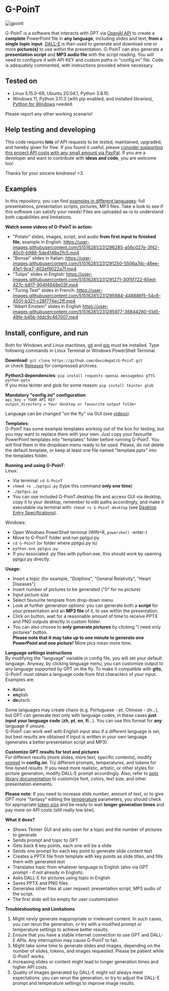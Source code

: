 # G-PoinT

![gpoint](https://user-images.githubusercontent.com/51516281/231254043-a65b5bee-75b5-4391-bb08-472becbda7f6.png)

G-PoinT is a software that interacts with GPT via [OpenAI API](https://platform.openai.com/docs/api-reference/introduction) to create a **complete** PowerPoint file in **any language**, including slides and text, **from a single topic input**. [DALL-E](https://platform.openai.com/docs/api-reference/images) is then used to generate and download one or more **picture(s)** to use within the presentation. G-PoinT can also generate a **presentation script** and **MP3 audio file** with the script reading. You will need to configure it with API KEY and custom paths in "config.ini" file. Code is adequately commented, with instructions provided where necessary.

## Tested on

- Linux 5.15.0-69, Ubuntu 20.04.1, Python 3.8.10.
- Windows 11, Python 3.11.3 (with pip enabled, and installed libraries), [Python for Windows](https://www.python.org/downloads/windows/) needed.

Please report any other working scenario!

## Help testing and developing

This code requires **lots** of API requests to be tested, maintained, upgraded, and hereby given for free. If you found it useful, please [consider supporting this project API costs with any small amount via PayPal](https://www.paypal.com/donate/?hosted_button_id=2EGA7T2LTD3AU). If you are a developer and want to contribute with **ideas and code**, you are welcome too!

Thanks for your sincere kindness! <3

## Examples

In this repository, you can find [examples in different languages](https://github.com/davidegat/G-PoinT/tree/main/examples): full presentations, presentation scripts, pictures, MP3 files. Take a look to see if this software can satisfy your needs! Files are uploaded as-is to understand both capabilities and limitations.

**Watch some videos of G-PoinT in action:**

- "Potato" slides, images, script, and audio **from first input to finished file**, example in English.
  https://user-images.githubusercontent.com/51516281/231296285-a56c027e-3f42-40c0-b988-5de4146e2fc5.mp4
- "Bonsai" slides in Italian:
  https://user-images.githubusercontent.com/51516281/231291250-5506a7dc-46ee-41e1-9ce7-402ef9022a7f.mp4
- "Tulips" slides in English:
  https://user-images.githubusercontent.com/51516281/231291271-30f5f722-65ed-427c-b817-904f4948e03f.mp4
- "Turing Test" slides in French:
  https://user-images.githubusercontent.com/51516281/231295684-448886f5-54c6-4501-b321-c28f774ec2ff.mp4
- "Albert Einstein" slides in English
  https://user-images.githubusercontent.com/51516281/231295977-36844280-51d5-49fe-b45b-fddc9c467007.mp4

## Install, configure, and run

Both for Windows and Linux machines, [git](https://git-scm.com/downloads) and [pip](https://pip.pypa.io/en/stable/installation/) must be installed. Type following commands in Linux Terminal or Windows PowerShell Terminal.

**Download:** `git clone https://github.com/davidegat/G-PoinT.git`\
or check [Releases](https://github.com/davidegat/G-PoinT/releases) for compressed archives.

**Python3 dependencies**: `pip install requests openai messagebox gTTS python-pptx`\
If you miss tkinter and glob for some reason: `pip install tkinter glob`

**Mandatory "config.ini" configuration**:\
`api_key = YOUR API KEY`\
`output_directory = Your desktop or favourite output folder`

Language can be changed "on the fly" via GUI (see [videos](https://github.com/davidegat/G-PoinT#examples)).

**Templates**:\
G-PoinT has some example templates working out of the box for testing, but you may want to replace them with your own. Just copy your favourite PowerPoint templates into "templates" folder before running G-PoinT. You will find them in the dropdown menu ready to be used. Please, do not delete the default template, or keep at least one file named "template.pptx" into the templates folder.

**Running and using G-PoinT**:\
Linux:
- Via terminal: `cd G-PoinT`
- `chmod +x ./pptgui.py` (type this command **only one time**)
- `./pptgui.py`
- You can use included G-PoinT.desktop file and access GUI via desktop, copy it to your desktop, remember to edit paths accordingly, and make it executable via terminal with: `chmod +x G-PoinT.desktop` (see [Desktop Entry Specifications](https://developer-old.gnome.org/desktop-entry-spec/)).

Windows:
- Open Windows PowerShell terminal (WIN+R, `powershell` -enter-)
- Move to G-PoinT folder and run pptgui.py
- `cd G-PoinT` (or folder where pptgui.py is)
- `python.exe pptgui.py`
- If you associated .py files with python.exe, this should work by opening pptgui.py directly.

**Usage:**
- Insert a topic (for example, "Dolphins", "General Relativity", "Heart Diseases")
- Insert number of pictures to be generated ("0" for no picture)
- Input picture size
- Select favourite template from drop-down menu
- Look at further generation options: you can generate both a **script** for your presentation and an **MP3 file** of it, to use within the presentation.
- Click on button, wait for a reasonable amount of time to receive PPTX and PNG outputs directly in custom folder.
- You can also choose to **only generate pictures** by clicking "I need only pictures" button.\
  **Please note that it may take up to one minute to generate one PowerPoint and one picture!** More pics mean more time.

**Language settings instructions**\
By modifying the "language" variable in config file, you will set your default language. Anyway, by clicking language menu, you can customize output to any language supported by GPT on the fly. To make it compatible with **gtts**, G-PoinT must obtain a language code from first characters of your input. Examples are:
- **it**alian
- **en**glish
- **de**utsch

Some languages may create chaos (e.g. Portuguese - pt, Chinese - zh...), but GPT can generate text only with language codes, in these cases **just input your language code** (**zh**, **pt**, **en**, **fi**...). You can use this format for **any** language if unsure.\
G-PoinT can work well with English input also if a different language is set, but best results are obtained if input is written in your own language (generates a better presentation script and MP3).

**Customize GPT results for text and pictures**\
For different results (more slides, more text, specific contexts), modify [prompt](https://help.openai.com/en/articles/6654000-best-practices-for-prompt-engineering-with-openai-api) in **config.ini**. Try different prompts, temperatures, and tokens for fine-tuned results. If you need more realistic, artistic, or other styles for picture generation, modify DALL-E prompt accordingly. Also, refer to [pptx library documentation](https://python-pptx.readthedocs.io/en/latest/) to customize font, colors, text size, and other presentation elements.

**Please note**: If you need to increase slide number, amount of text, or to give GPT more "fantasy" editing the [temperature](https://platform.openai.com/docs/api-reference/completions/create#completions/create-temperature) parameters, you should check for appropriate [token size](https://help.openai.com/en/articles/4936856-what-are-tokens-and-how-to-count-them) and be ready to wait **longer generation times** and pay more on API costs (still really low btw).

**What it does?**
- Shows Tkinter GUI and asks user for a topic and the number of pictures to generate
- Sends prompt and topic to GPT
- Gets back 8 key points, each one will be a slide
- Sends one prompt for each key point to generate slide content text
- Creates a PPTX file from template with key points as slide titles, and fills them with generated text
- Translates topic from whatever language to English (also via GPT prompt - if not already in English).
- Asks DALL-E for pictures using topic in English
- Saves PPTX and PNG files.
- Generates other files at user request: presentation script, MP3 audio of the script.
- The first slide will be empty for user customization

**Troubleshooting and Limitations**
1. Might *rarely* generate inappropriate or irrelevant content. In such cases, you can rerun the generation, or try with a modified prompt or temperature settings to achieve better results.
2. Ensure that you have a stable internet connection to use GPT and DALL-E APIs. Any interruption may cause G-PoinT to fail.
3. Might take some time to generate slides and images, depending on the number of slides, tokens, and images requested. Please be patient while G-PoinT works.
4. Increasing slides or content might lead to longer generation times and higher API costs.
5. Quality of images generated by DALL-E might not always meet expectations. you can rerun the generation, or try to adjust the DALL-E prompt and temperature settings to improve image results.
